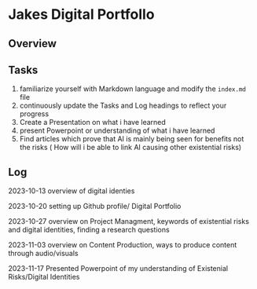 # Jakes Digital Portfollo

## Overview



## Tasks
1. familiarize yourself with Markdown language and modify the `index.md` file
2. continuously update the Tasks and Log headings to reflect your progress
3. Create a Presentation on what i have learned 
4. present Powerpoint or understanding of what i have learned
5. Find articles which  prove that AI is mainly being seen for benefits not the risks ( How will i be able to link AI causing other existential risks)

## Log
2023-10-13 overview of digital identies

2023-10-20 setting up Github profile/ Digital Portfolio

2023-10-27 overview on Project Managment, keywords of existential risks and digital identities, finding a research questions

2023-11-03 overview on Content Production, ways to produce content through audio/visuals

2023-11-17 Presented Powerpoint of my understanding of Existenial Risks/Digital Identities











